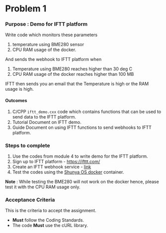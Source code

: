 # Problem 1

### Purpose : Demo for IFTT platform

Write code which monitors these parameters 
1. temperature using BME280 sensor
2. CPU RAM usage of the docker.

And sends the webhook to IFTT platform when
1. Temperature using BME280 reaches higher than 30 deg C
2. CPU RAM usage of the docker reaches higher than 100 MB  

IFTT then sends you an email that the Temperature is high or the RAM usage is high.

#### Outcomes 
1. C/CPP `iftt_demo.cxx` code which contains functions that can be used to send data to the IFTT platform.
1. Tutorial Document on IFTT demo.
1. Guide Document on using IFTT functions to send webhooks to IFTT platform.


### Steps to complete

1. Use the codes from module 4 to write demo for the IFTT platform. 
1. Sign up to IFTT platform - https://ifttt.com/
1. Create an IFTT webhook service - [link](https://thepihut.com/blogs/raspberry-pi-tutorials/using-ifttt-with-the-raspberry-pi) 
1. Test the codes using the [Shunya OS docker](https://gitlab.iotiot.in/snippets/52) container.

**Note** : While testing the BME280 will not work on the docker hence, please test it with the CPU RAM usage only.

### Acceptance Criteria 
This is the criteria to accept the assignment.
- **Must** follow the Coding Standards.
- The code **Must** use the cURL library.
